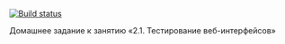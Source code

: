 [![Build status](https://ci.appveyor.com/api/projects/status/vakjkntl6v7n3pac?svg=true)](https://ci.appveyor.com/project/SvetlanaSvetina/checkcard)



Домашнее задание к занятию «2.1. Тестирование веб-интерфейсов»
